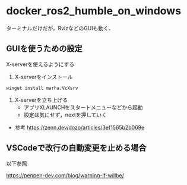 # docker_ros2_humble_on_windows
ターミナルだけだが，RvizなどのGUIも動く．

## GUIを使うための設定
X-serverを使えるようにする

1. X-serverをインストール
```
winget install marha.VcXsrv
```
1. X-serverを立ち上げる
    - アプリXLAUNCHをスタートメニューなどから起動
    - 設定は気にせず，nextを押していく

- 参考
https://zenn.dev/dozo/articles/3ef1565b2b069e

## VSCodeで改行の自動変更を止める場合
以下参照

https://penpen-dev.com/blog/warning-lf-willbe/